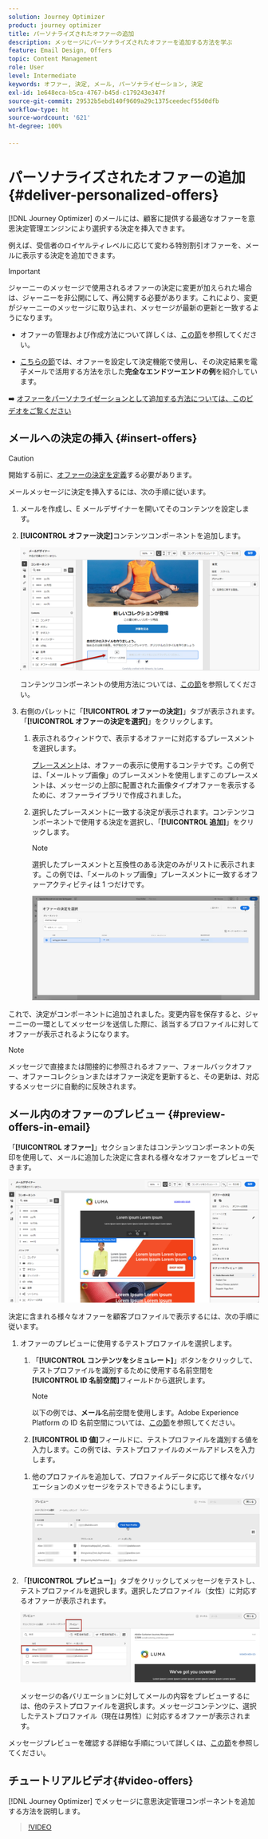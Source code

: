 ```yaml
---
solution: Journey Optimizer
product: journey optimizer
title: パーソナライズされたオファーの追加
description: メッセージにパーソナライズされたオファーを追加する方法を学ぶ
feature: Email Design, Offers
topic: Content Management
role: User
level: Intermediate
keywords: オファー, 決定, メール, パーソナライゼーション, 決定
exl-id: 1e648eca-b5ca-4767-b45d-c179243e347f
source-git-commit: 29532b5ebd140f9609a29c1375ceedecf55d0dfb
workflow-type: ht
source-wordcount: '621'
ht-degree: 100%

---
```


# パーソナライズされたオファーの追加 {#deliver-personalized-offers}

[!DNL Journey Optimizer] のメールには、顧客に提供する最適なオファーを意思決定管理エンジンにより選択する決定を挿入できます。

例えば、受信者のロイヤルティレベルに応じて変わる特別割引オファーを、メールに表示する決定を追加できます。

>[!IMPORTANT]
>
>ジャーニーのメッセージで使用されるオファーの決定に変更が加えられた場合は、ジャーニーを非公開にして、再公開する必要があります。これにより、変更がジャーニーのメッセージに取り込まれ、メッセージが最新の更新と一致するようになります。

* オファーの管理および作成方法について詳しくは、[この節](../offers/get-started/starting-offer-decisioning.md)を参照してください。

* [こちらの節](../offers/offers-e2e.md#insert-decision-in-email)では、オファーを設定して決定機能で使用し、その決定結果を電子メールで活用する方法を示した&#x200B;**完全なエンドツーエンドの例**&#x200B;を紹介しています。

➡️ [オファーをパーソナライゼーションとして追加する方法については、このビデオをご覧ください](#video-offers)

## メールへの決定の挿入 {#insert-offers}

>[!CAUTION]
>
>開始する前に、[オファーの決定を定義](../offers/offer-activities/create-offer-activities.md)する必要があります。

メールメッセージに決定を挿入するには、次の手順に従います。

1. メールを作成し、E メールデザイナーを開いてそのコンテンツを設定します。

1. **[!UICONTROL オファー決定]**&#x200B;コンテンツコンポーネントを追加します。

   ![](assets/deliver-offer-component.png)

   コンテンツコンポーネントの使用方法については、[この節](content-components.md)を参照してください。

1. 右側のパレットに「**[!UICONTROL オファーの決定]**」タブが表示されます。「**[!UICONTROL オファーの決定を選択]**」をクリックします。

   1. 表示されるウィンドウで、表示するオファーに対応するプレースメントを選択します。

      [プレースメント](../offers/offer-library/creating-placements.md)は、オファーの表示に使用するコンテナです。この例では、「メールトップ画像」のプレースメントを使用しますこのプレースメントは、メッセージの上部に配置された画像タイプオファーを表示するために、オファーライブラリで作成されました。

   1. 選択したプレースメントに一致する決定が表示されます。コンテンツコンポーネントで使用する決定を選択し、「**[!UICONTROL 追加]**」をクリックします。

      >[!NOTE]
      >
      >選択したプレースメントと互換性のある決定のみがリストに表示されます。この例では、「メールのトップ画像」プレースメントに一致するオファーアクティビティは 1 つだけです。

      ![](assets/deliver-offer-placement.png)

これで、決定がコンポーネントに追加されました。変更内容を保存すると、ジャーニーの一環としてメッセージを送信した際に、該当するプロファイルに対してオファーが表示されるようになります。

>[!NOTE]
>
>メッセージで直接または間接的に参照されるオファー、フォールバックオファー、オファーコレクションまたはオファー決定を更新すると、その更新は、対応するメッセージに自動的に反映されます。

## メール内のオファーのプレビュー {#preview-offers-in-email}

「**[!UICONTROL オファー]**」セクションまたはコンテンツコンポーネントの矢印を使用して、メールに追加した決定に含まれる様々なオファーをプレビューできます。

![](assets/deliver-offer-preview.png)

決定に含まれる様々なオファーを顧客プロファイルで表示するには、次の手順に従います。

1. オファーのプレビューに使用するテストプロファイルを選択します。

   1. 「**[!UICONTROL コンテンツをシミュレート]**」ボタンをクリックして、テストプロファイルを識別するために使用する名前空間を **[!UICONTROL ID 名前空間]**&#x200B;フィールドから選択します。

      >[!NOTE]
      >
      >以下の例では、**メール**&#x200B;名前空間を使用します。Adobe Experience Platform の ID 名前空間については、[この節](../audience/get-started-identity.md)を参照してください。

   1. **[!UICONTROL ID 値]**&#x200B;フィールドに、テストプロファイルを識別する値を入力します。この例では、テストプロファイルのメールアドレスを入力します。

   <!--For example enter smith@adobe.com and click the **[!UICONTROL Add profile]** button.-->

   1. 他のプロファイルを追加して、プロファイルデータに応じて様々なバリエーションのメッセージをテストできるようにします。

      ![](assets/deliver-offer-test-profiles.png)

1. 「**[!UICONTROL プレビュー]**」タブをクリックしてメッセージをテストし、テストプロファイルを選択します。選択したプロファイル（女性）に対応するオファーが表示されます。

   ![](assets/deliver-offer-test-profile-female-preview.png)

   メッセージの各バリエーションに対してメールの内容をプレビューするには、他のテストプロファイルを選択します。メッセージコンテンツに、選択したテストプロファイル（現在は男性）に対応するオファーが表示されます。

メッセージプレビューを確認する詳細な手順について詳しくは、[この節](#preview-your-messages)を参照してください。

## チュートリアルビデオ{#video-offers}

[!DNL Journey Optimizer] でメッセージに意思決定管理コンポーネントを追加する方法を説明します。

>[!VIDEO](https://video.tv.adobe.com/v/334088?quality=12)

